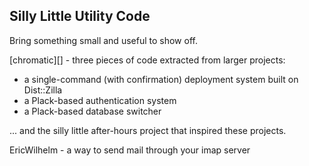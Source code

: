## Silly Little Utility Code

Bring something small and useful to show off.

[chromatic][] - three pieces of code extracted from larger projects:

* a single-command (with confirmation) deployment system built on Dist::Zilla
* a Plack-based authentication system
* a Plack-based database switcher

... and the silly little after-hours project that inspired these projects.

EricWilhelm - a way to send mail through your imap server
